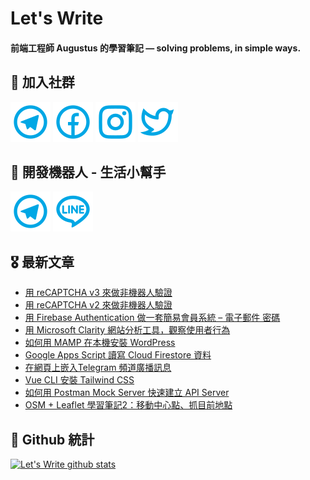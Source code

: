 # Let's Write
#### 前端工程師 Augustus 的學習筆記 — solving problems, in simple ways.

## 🎉 加入社群
[![Telegram](https://raw.githubusercontent.com/letswritetw/letswritetw/master/dist/img/telegram.svg)](https://t.me/letswritetw)
[![Facebook](https://raw.githubusercontent.com/letswritetw/letswritetw/master/dist/img/facebook.svg)](https://www.facebook.com/letswrite.tw/)
[![Instagram](https://raw.githubusercontent.com/letswritetw/letswritetw/master/dist/img/instagram.svg)](https://www.instagram.com/letswrite.tw/)
[![Twitter](https://raw.githubusercontent.com/letswritetw/letswritetw/master/dist/img/twitter.svg)](https://twitter.com/letswrite_tw)

## 👑 開發機器人 - 生活小幫手
[![Telegram](https://raw.githubusercontent.com/letswritetw/letswritetw/master/dist/img/telegram.svg)](https://t.me/lifetifulBot)
[![LINE](https://raw.githubusercontent.com/letswritetw/letswritetw/master/dist/img/line.svg)](https://lin.ee/pZC7GGs)

<!--
**letswritetw/letswritetw** is a ✨ _special_ ✨ repository because its `README.md` (this file) appears on your GitHub profile.

Here are some ideas to get you started:

- 🔭 I’m currently working on ...
- 🌱 I’m currently learning ...
- 👯 I’m looking to collaborate on ...
- 🤔 I’m looking for help with ...
- 💬 Ask me about ...
- 📫 How to reach me: ...
- 😄 Pronouns: ...
- ⚡ Fun fact: ...
-->
<!-- BLOG-POST-LIST:END -->

<!-- 訂閱 Let's Write RSS -->
<!-- 參考來源：
      https://www.youtube.com/watch?v=ECuqb5Tv9qI
      https://github.com/marketplace/actions/blog-post-workflow
-->
## 🎖 最新文章
<!-- BLOG-POST-LIST:START -->
- [用 reCAPTCHA v3 來做非機器人驗證](https://letswrite.tw/recaptcha-v3/)
- [用 reCAPTCHA v2 來做非機器人驗證](https://letswrite.tw/recaptcha-v2/)
- [用 Firebase Authentication 做一套簡易會員系統 – 電子郵件 密碼](https://letswrite.tw/firebase-auth-email/)
- [用 Microsoft Clarity 網站分析工具，觀察使用者行為](https://letswrite.tw/microsoft-clarity/)
- [如何用 MAMP 在本機安裝 WordPress](https://letswrite.tw/mamp-wordpress/)
- [Google Apps Script 讀寫 Cloud Firestore 資料](https://letswrite.tw/gas-firestore/)
- [在網頁上嵌入Telegram 頻道廣播訊息](https://letswrite.tw/telegram-post-widget/)
- [Vue CLI 安裝 Tailwind CSS](https://letswrite.tw/vue-cli-tailwindcss/)
- [如何用 Postman Mock Server 快速建立 API Server](https://letswrite.tw/postman-mock-server/)
- [OSM + Leaflet 學習筆記2：移動中心點、抓目前地點](https://letswrite.tw/leaflet-osm-locate/)
<!-- BLOG-POST-LIST:END -->


## 🥁 Github 統計
[![Let's Write github stats](https://github-readme-stats.vercel.app/api?username=letswritetw&show_icons=true&hide=contribs,prs&title_color=00BAFF&icon_color=008BBF)](https://github.com/letswritetw)